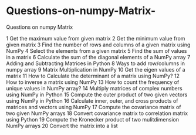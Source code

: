 # Questions-on-numpy-Matrix-
Questions on numpy Matrix 


1 Get the maximum value from given matrix
2 Get the minimum value from given matrix
3 Find the number of rows and columns of a given matrix using NumPy
4 Select the elements from a given matrix
5 Find the sum of values in a matrix
6 Calculate the sum of the diagonal elements of a NumPy array
7 Adding and Subtracting Matrices in Python
8 Ways to add row/columns in numpy array
9 Matrix Multiplication in NumPy
10 Get the eigen values of a matrix
11 How to Calculate the determinant of a matrix using NumPy?
12 How to inverse a matrix using NumPy
13 How to count the frequency of unique values in NumPy array?
14 Multiply matrices of complex numbers using NumPy in Python
15 Compute the outer product of two given vectors using NumPy in Python
16 Calculate inner, outer, and cross products of matrices and vectors using NumPy
17 Compute the covariance matrix of two given NumPy arrays
18 Convert covariance matrix to correlation matrix using Python
19 Compute the Kronecker product of two mulitdimension NumPy arrays
20 Convert the matrix into a list
